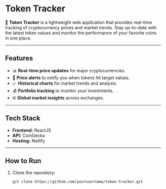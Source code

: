 # Token Tracker  

🚀 **Token Tracker** is a lightweight web application that provides real-time tracking of cryptocurrency prices and market trends. Stay up-to-date with the latest token values and monitor the performance of your favorite coins in one place.  

---
## Features  
- 📊 **Real-time price updates** for major cryptocurrencies.  
- 🔔 **Price alerts** to notify you when tokens hit target values.  
- 📈 **Historical charts** for market trends and analysis.  
- 💰 **Portfolio tracking** to monitor your investments.  
- 🌐 **Global market insights** across exchanges.

---
## Tech Stack  
- **Frontend:** ReactJS 
- **API:** CoinGecko
- **Hosting:** Netlify 

---
## How to Run  
1. Clone the repository:  
   ```bash
   git clone https://github.com/yourusername/token-tracker.git
